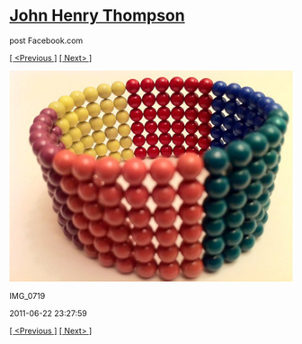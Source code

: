 # [John Henry Thompson](../README.md)
post Facebook.com

[[ <Previous ]](2011-06-22-5.md) [[ Next> ]](2011-06-22-7.md)

[![](../media/2011-06-22/Magnetic-Balls-IMG_0719.jpg)](../README.md)

IMG_0719

2011-06-22 23:27:59

[[ <Previous ]](2011-06-22-5.md) [[ Next> ]](2011-06-22-7.md)